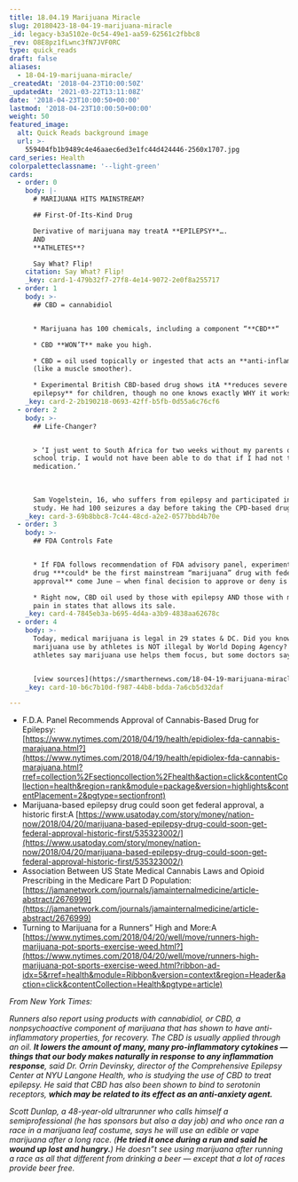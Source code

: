 ```yaml
---
title: 18.04.19 Marijuana Miracle
slug: 20180423-18-04-19-marijuana-miracle
_id: legacy-b3a5102e-0c54-49e1-aa59-62561c2fbbc8
_rev: O8E8pz1fLwnc3fN7JVF0RC
type: quick_reads
draft: false
aliases:
  - 18-04-19-marijuana-miracle/
_createdAt: '2018-04-23T10:00:50Z'
_updatedAt: '2021-03-22T13:11:08Z'
date: '2018-04-23T10:00:50+00:00'
lastmod: '2018-04-23T10:00:50+00:00'
weight: 50
featured_image:
  alt: Quick Reads background image
  url: >-
    559404fb1b9489c4e46aaec6ed3e1fc44d424446-2560x1707.jpg
card_series: Health
colorpaletteclassname: '--light-green'
cards:
  - order: 0
    body: |-
      # MARIJUANA HITS MAINSTREAM?

      ## First-Of-Its-Kind Drug

      Derivative of marijuana may treatA **EPILEPSY**….  
      AND  
      **ATHLETES**?

      Say What? Flip!
    citation: Say What? Flip!
    _key: card-1-479b32f7-27f8-4e14-9072-2e0f8a255717
  - order: 1
    body: >-
      ## CBD = cannabidiol


      * Marijuana has 100 chemicals, including a component “**CBD**“

      * CBD **WON’T** make you high.

      * CBD = oil used topically or ingested that acts an **anti-inflammatory**
      (like a muscle smoother).

      * Experimental British CBD-based drug shows itA **reduces severe
      epilepsy** for children, though no one knows exactly WHY it works.
    _key: card-2-2b190218-0693-42ff-b5fb-0d55a6c76cf6
  - order: 2
    body: >-
      ## Life-Changer?


      > ‘I just went to South Africa for two weeks without my parents on a
      school trip. I would not have been able to do that if I had not tried this
      medication.’  
        
        
        
      Sam Vogelstein, 16, who suffers from epilepsy and participated in the
      study. He had 100 seizures a day before taking the CPD-based drug.
    _key: card-3-69b8bbc8-7c44-48cd-a2e2-0577bbd4b70e
  - order: 3
    body: >-
      ## FDA Controls Fate


      * If FDA follows recommendation of FDA advisory panel, experimental CBD
      drug ***could* be the first mainstream “marijuana” drug with federal
      approval** come June – when final decision to approve or deny is expected.

      * Right now, CBD oil used by those with epilepsy AND those with muscle
      pain in states that allows its sale.
    _key: card-4-7845eb3a-b695-4d4a-a3b9-4838aa62678c
  - order: 4
    body: >-
      Today, medical marijuana is legal in 29 states & DC. Did you know
      marijuana use by athletes is NOT illegal by World Doping Agency? Some
      athletes say marijuana use helps them focus, but some doctors say beware.


      [view sources](https://smarthernews.com/18-04-19-marijuana-miracle/)
    _key: card-10-b6c7b10d-f987-44b8-bdda-7a6cb5d32daf

---
```

* F.D.A. Panel Recommends Approval of Cannabis-Based Drug for Epilepsy:  
[https://www.nytimes.com/2018/04/19/health/epidiolex-fda-cannabis-marajuana.html?](https://www.nytimes.com/2018/04/19/health/epidiolex-fda-cannabis-marajuana.html?rref=collection%2Fsectioncollection%2Fhealth&action=click&contentCollection=health&region=rank&module=package&version=highlights&contentPlacement=2&pgtype=sectionfront)
* Marijuana-based epilepsy drug could soon get federal approval, a historic first:A [https://www.usatoday.com/story/money/nation-now/2018/04/20/marijuana-based-epilepsy-drug-could-soon-get-federal-approval-historic-first/535323002/](https://www.usatoday.com/story/money/nation-now/2018/04/20/marijuana-based-epilepsy-drug-could-soon-get-federal-approval-historic-first/535323002/)
* Association Between US State Medical Cannabis Laws and Opioid Prescribing in the Medicare Part D Population: [https://jamanetwork.com/journals/jamainternalmedicine/article-abstract/2676999](https://jamanetwork.com/journals/jamainternalmedicine/article-abstract/2676999)
* Turning to Marijuana for a Runners” High and More:A [https://www.nytimes.com/2018/04/20/well/move/runners-high-marijuana-pot-sports-exercise-weed.html?](https://www.nytimes.com/2018/04/20/well/move/runners-high-marijuana-pot-sports-exercise-weed.html?ribbon-ad-idx=5&rref=health&module=Ribbon&version=context&region=Header&action=click&contentCollection=Health&pgtype=article)

_From New York Times:_

_Runners also report using products with cannabidiol, or CBD, a nonpsychoactive component of marijuana that has shown to have anti-inflammatory properties, for recovery. The CBD is usually applied through an oil. **It lowers the amount of many, many pro-inflammatory cytokines — things that our body makes naturally in response to any inflammation response**, said Dr. Orrin Devinsky, director of the Comprehensive Epilepsy Center at NYU Langone Health, who is studying the use of CBD to treat epilepsy. He said that CBD has also been shown to bind to serotonin receptors, **which may be related to its effect as an anti-anxiety agent.**_

_Scott Dunlap, a 48-year-old ultrarunner who calls himself a semiprofessional (he has sponsors but also a day job) and who once ran a race in a marijuana leaf costume, says he will use an edible or vape marijuana after a long race. (**He tried it once during a run and said he wound up lost and hungry.**) He doesn”t see using marijuana after running a race as all that different from drinking a beer — except that a lot of races provide beer free._